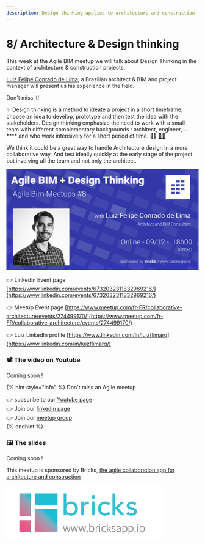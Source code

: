 ```yaml
---
description: Design thinking applied to architecture and construction (AEC)
---
```


# 8/ Architecture & Design thinking

This week at the Agile BIM meetup we will talk about Design Thinking in the context of architecture & construction projects.  
  
[Luiz Felipe Conrado de Lima](https://www.linkedin.com/in/luizflimarq), a Brazilian architect & BIM and project manager will present us his experience in the field.   
  
Don't miss it!

✨ Design thinking is a method to ideate a project in a short timeframe, choose an idea to develop, prototype and then test the idea with the stakeholders. Design thinking emphasize the need to work with a small team with different complementary backgrounds : architect, engineer, ... **** and who work intensively for a short period of time. 📐💼 [👷‍♀️](https://emojipedia.org/woman-construction-worker/)  
  
We think it could be a great way to handle Architecture design in a more collaborative way. And test ideally quickly at the early stage of the project but involving all the team and not only the architect.

![Luiz de Lima presentation of Design Thinking applies to architecture &amp; construction](../../.gitbook/assets/agile-bim-meetup-8-linkedin.png)

👉 LinkedIn Event page [https://www.linkedin.com/events/6732032311832969216/](https://www.linkedin.com/events/6732032311832969216/)

👉 Meetup Event page [https://www.meetup.com/fr-FR/collaborative-architecture/events/274499170/](https://www.meetup.com/fr-FR/collaborative-architecture/events/274499170/)

👉 Luiz LinkedIn profile [https://www.linkedin.com/in/luizflimarq](https://www.linkedin.com/in/luizflimarq/)  


### 📽️ The video on Youtube 

Coming soon ! 

{% hint style="info" %}
Don't miss an Agile meetup

👉 subscribe to our [Youtube page ](https://www.youtube.com/channel/UCTjcoh157n3hxKCxpEvfqeQ)  
👉 Join our [linkedin page](https://www.linkedin.com/events/6732032311832969216/)  
👉 Join our [meetup group](https://www.meetup.com/fr-FR/collaborative-architecture)  
{% endhint %}

### 🖼️ The slides 

Coming soon ! 





This meetup is sponsored  by Bricks, [the agile collaboration app for architecture and construction](https://www.bricksapp.io?utm_medium=agileBIM&utm_campaign=page)

![](../../.gitbook/assets/bricks-logo-2019_bricks-logo-full.png)

